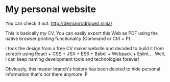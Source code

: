 # My personal website

You can check it out: http://demianrodriguez.ninja/

This is basically my CV. You can easily export this Web as PDF using the native browser printing functionality (Command or Ctrl + P).

I took the design from a free CV maker website and decided to build it from scratch using React + CSS + JSX + ES6 + Babel + Webpack + Eslint.... Well, I can keep naming development tools and technologies forever!

Obviously, this master branch's history has been deleted to hide personal information that's not there anymore :P
